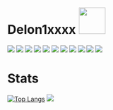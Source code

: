 

# Delon1xxxx <img src="https://github.com/user-attachments/assets/4502a525-38fc-4536-a07f-370aa5ebc004" width="60" ></img>


<div>
<img src="https://deviconapi.vercel.app/c?size=40"/>
<img src="https://deviconapi.vercel.app/cplusplus?size=40"/>
<img src="https://devicon-website.vercel.app/api/python/original.svg?size=40"></img>
<img src="https://deviconapi.vercel.app/go?version=original-wordmark&size=40"/>
<img src="https://deviconapi.vercel.app/bash?size=40"/>
<img src="https://devicon-website.vercel.app/api/git/original.svg?size=40"></img>
<img src="https://devicon-website.vercel.app/api/docker/plain.svg?size=40"></img>
<img src="https://devicon-website.vercel.app/api/figma/original.svg?size=40"></img>
<img src="https://devicon-website.vercel.app/api/jenkins/original.svg?size=40"></img>
<img src="https://devicon-website.vercel.app/api/kubernetes/plain.svg?size=40"></img>
<img src="https://devicon-website.vercel.app/api/terraform/original.svg?size=40"></img>

</div>

# Stats
[![Top Langs](https://github-readme-stats.vercel.app/api/top-langs/?username=RewithSolo)](https://github.com/anuraghazra/github-readme-stats)
<img src="https://github.com/user-attachments/assets/08050b1f-1eb5-4f08-a3a0-e11be12a0610" name=""/>




<!---
RewithSolo/RewithSolo is a ✨ special ✨ repository because its `README.md` (this file) appears on your GitHub profile.
You can click the Preview link to take a look at your changes.
--->
